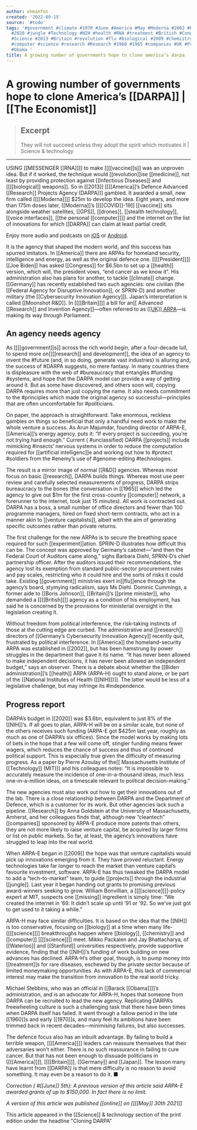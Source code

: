 ```yaml
---
author: ohmanfoo
created: '2022-09-15'
source: '#todo'
tags: '#government #climate #1970 #June #America #May #Moderna #2002 #biology #science
  #2020 #jungle #Technology #NIH #health #RNA #treatment #British #Congress #vaccine
  #Science #2013 #Britain #revolution #flu #biological #2009 #chemistry #COVID #experiment
  #computer #science #research #Research #1960 #1965 #companies #UK #President #missing
  #Obama '
title: A growing number of governments hope to clone america’s darpa
---
```


# A growing number of governments hope to clone America’s [[DARPA]] | [[The Economist]]

> ## Excerpt
> They will not succeed unless they adopt the spirit which motivates it | Science & technology

---
USING [[MESSENGER [[RNA]]]] to make [[[[vaccine]]s]] was an unproven idea. But if it worked, the technique would [[revolution]]ise [[medicine]], not least by providing protection against [[Infectious Diseases]] and [[[[biological]] weapons]]. So in [[2013]] [[[[America]]’s Defence Advanced [[Research]] Projects Agency (DARPA)]] gambled. It awarded a small, new firm called [[[[Moderna]]]] $25m to develop the idea. Eight years, and more than 175m doses later, [[Moderna]]’s [[[[COVID]]-19]] [[vaccine]] sits alongside weather satellites, [[GPS]], [[drones]], [[stealth technology]], [[voice interfaces]], [[the personal [[computer]]]] and the internet on the list of innovations for which [[DARPA]] can claim at least partial credit.

Enjoy more audio and podcasts on [iOS](https://apps.apple.com/app/apple-store/id1239397626?pt=344884&ct=article%20audio%20player&mt=8) or [Android](https://play.google.com/store/apps/details?id=com.economist.lamarr&referrer=utm_source%3Darticle%2520audio%2520player).

It is the agency that shaped the modern world, and this success has spurred imitators. In [[America]] there are ARPAs for homeland security, intelligence and energy, as well as the original defence one. [[[[President]]]] [[Joe Biden]] has asked [[Congress]] for $6.5bn to set up a [[health]] version, which will, the president vows, “end cancer as we know it”. His administration also has plans for another, to tackle [[climate]] change. [[Germany]] has recently established two such agencies: one civilian (the [[Federal Agency for Disruptive Innovation]], or SPRIN\-D) and another military (the [[Cybersecurity Innovation Agency]]). Japan’s interpretation is called [[Moonshot R&D]]. In [[[[Britain]]]] a bill for an[[ Advanced [[Research]] and Invention Agency]]—often referred to as [[[UK]] ARPA](https://www.economist.com/britain/2021/02/04/a-new-[[[[science]]]]-agency-is-part-of-plans-to-transform-[[research]]-in-britain)—is making its way through Parliament.

## An agency needs agency

As [[[[government]]s]] across the rich world begin, after a four-decade lull, to spend more on[[[[research]] and development]], the idea of an agency to invent the #future (and, in so doing, generate vast industries) is alluring and, the success of #DARPA suggests, no mere fantasy. In many countries there is displeasure with the web of #bureaucracy that entangles #funding #systems, and hope that the DARPA model can provide a way of getting around it. But as some have discovered, and others soon will, copying DARPA requires more than just copying the name. It also needs commitment to the #principles which made the original agency so successful—principles that are often uncomfortable for #politicians.

On paper, the approach is straightforward. Take enormous, reckless gambles on things so beneficial that only a handful need work to make the whole venture a success. As Arun Majumdar, founding director of ARPA\-E, [[America]]’s energy agency, puts it: “If every project is succeeding, you’re not trying hard enough.” Current ( #unclassified) DARPA [[projects]] include mimicking #insects’ nervous systems in order to reduce the computation required for [[artificial intelligenc]]e and working out how to #protect #soldiers from the #enemy’s use of #genome-editing #technologies.

The result is a mirror image of normal [[R&D]] agencies. Whereas most focus on basic [[research]], DARPA builds things. Whereas most use peer review and carefully selected measurements of progress, DARPA strips bureaucracy to the bones (the conversation in [[1965]] which led the agency to give out $1m for the first cross-country [[computer]] network, a forerunner to the internet, took just 15 minutes). All work is contracted out. DARPA has a boss, a small number of office directors and fewer than 100 programme managers, hired on fixed short-term contracts, who act in a manner akin to [[venture capitalists]], albeit with the aim of generating specific outcomes rather than private returns.

The first challenge for the new ARPAs is to secure the breathing space required for such [[experiment]]ation. SPRIN\-D illustrates how difficult this can be. The concept was approved by Germany’s cabinet—“and then the Federal Court of Auditors came along,” sighs Barbara Diehl, SPRIN\-D’s chief partnership officer. After the auditors issued their recommendations, the agency lost its exemption from standard public-sector procurement rules and pay scales, restricting who it could hire and the sorts of risks it could take. Existing [[government]] ministries exert in[[flu]]ence through the agency’s board, stymying radicalism, says Ms Diehl. Dominic Cummings, a former aide to [[Boris Johnson]], [[Britain]]’s [[prime minister]], who demanded a [[[[British]]]] agency as a condition of his employment, has said he is concerned by the provisions for ministerial oversight in the legislation creating it.

Without freedom from political interference, the risk-taking instincts of those at the cutting edge are curbed. The administrative and [[research]] directors of [[Germany’s Cybersecurity Innovation Agency]] recently quit, frustrated by political interference. In [[America]] the homeland-security ARPA was established in [[2002]], but has been hamstrung by power struggles in the department that gave it its name. “It has never been allowed to make independent decisions, it has never been allowed an independent budget,” says an observer. There is a debate about whether the [[Biden administration]]’s [[health]] ARPA (ARPA\-H) ought to stand alone, or be part of the [[National Institutes of Health ([[NIH]])]]. The latter would be less of a legislative challenge, but may infringe its #independence.

## Progress report

DARPA’s budget in [[2020]] was $3.6bn, equivalent to just 8% of the [[NIH]]’s. If all goes to plan, ARPA\-H will be on a similar scale, but none of the others receives such funding (ARPA-E got $425m last year, roughly as much as one of DARPA’s six offices). Since the model works by making lots of bets in the hope that a few will come off, stingier funding means fewer wagers, which reduces the chance of success and thus of continued political support. This is especially true given the difficulty of measuring progress. As a paper by Pierre Azoulay of the[[ Massachusetts Institute of [[Technology]] (MIT)]] and his colleagues notes: “It is impossible to accurately measure the incidence of one-in-a-thousand ideas, much less one-in-a-million ideas, on a timescale relevant to political decision-making.”

The new agencies must also work out how to get their innovations out of the lab. There is a close relationship between DARPA and the Department of Defence, which is a customer for its work. But other agencies lack such a pipeline. [[Research]] by Anna Goldstein at the University of Massachusetts, Amherst, and her colleagues finds that, although new “cleantech” [[companies]] sponsored by ARPA-E produce more patents than others, they are not more likely to raise venture capital, be acquired by larger firms or list on public markets. So far, at least, the agency’s innovations have struggled to leap into the real world.

When ARPA-E began in [[2009]] the hope was that venture capitalists would pick up innovations emerging from it. They have proved reluctant. Energy technologies take far longer to reach the market than venture capital’s favourite investment, software. ARPA-E has thus tweaked the DARPA model to add a “tech-to-market” team, to guide [[projects]] through the industrial [[jungle]]. Last year it began handing out grants to promising previous award-winners seeking to grow. William Bonvillian, a [[[[science]]]]-policy expert at MIT, suspects one [[missing]] ingredient is simply time: “We created the internet in ’69. It didn’t scale up until ’91 or ’92. So we’ve just got to get used to it taking a while.”

ARPA-H may face similar difficulties. It is based on the idea that the [[NIH]] is too conservative, focusing on [[biology]] at a time when many life-[[[[science]]]] breakthroughs happen where [[biology]], [[chemistry]] and [[computer]] [[[[science]]]] meet. Mikko Packalen and Jay Bhattacharya, of [[Waterloo]] and [[Stanford]] universities respectively, provide supportive evidence, finding that the [[NIH]]’s funding of work building on new advances has declined. ARPA-H’s other goal, though, is to pump money into [[treatment]]s for rare diseases, eschewed by the private sector because of limited moneymaking opportunities. As with ARPA-E, this lack of commercial interest may make the transition from innovation to the real world tricky.

Michael Stebbins, who was an official in [[Barack [[Obama]]]]’s administration, and is an advocate for ARPA-H, hopes that someone from DARPA can be recruited to lead the new agency. Replicating DARPA’s freewheeling culture is such a challenging task that there have been times when DARPA itself has failed. It went through a fallow period in the late [[1960]]s and early [[1970]]s, and many feel its ambitions have been trimmed back in recent decades—minimising failures, but also successes.

The defence focus also has an inbuilt advantage. By failing to build a terrible weapon, [[[[America]]]] leaders can reassure themselves that their adversaries won’t either. There is no such reassurance in failing to cure cancer. But that has not been enough to dissuade politicians in [[[[America]]]], [[[[Britain]]]], [[Germany]] and [[Japan]]. The lesson many have learnt from [[DARPA]] is that mere difficulty is no reason to avoid something. It may even be a reason to do it. ■

_Correction ( #[[June]] 5th): A previous version of this article said ARPA-E awarded grants of up to $150,000. In fact there is no limit._

_A version of this article was published [[online]] on [[[[May]] 30th 2021]]_

This article appeared in the [[Science]] & technology section of the print edition under the headline "Cloning DARPA"